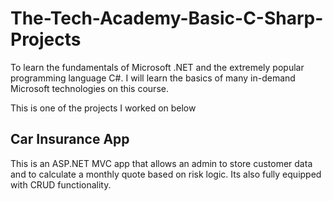 # The-Tech-Academy-Basic-C-Sharp-Projects
To learn the fundamentals of Microsoft .NET and the extremely popular programming language C#.  I will learn the basics of many in-demand Microsoft technologies on this course.


This is one of the projects I worked on below

## Car Insurance App

This is an ASP.NET MVC app that allows an admin to store customer data and to calculate a monthly quote based on risk logic.
Its also fully equipped with CRUD functionality.
